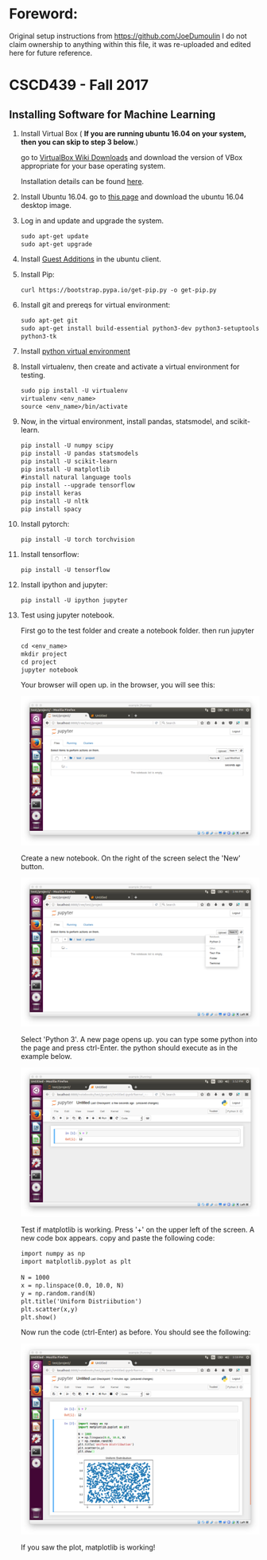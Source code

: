 # Foreword:
Original setup instructions from https://github.com/JoeDumoulin
I do not claim ownership to anything within this file, it was re-uploaded and edited here for future reference.


# CSCD439 - Fall 2017
## Installing Software for Machine Learning

1. Install Virtual Box ( **If you are running ubuntu 16.04 on your system, then you can skip to step 3 below.**)

	go to [VirtualBox Wiki Downloads](https://www.virtualbox.org/wiki/Downloads) and download the version of VBox appropriate for your base operating system.  

	Installation details can be found [here](https://www.virtualbox.org/manual/ch02.html).

2. Install Ubuntu 16.04.  go to [this page](https://www.ubuntu.com/download) and download the ubuntu 16.04 desktop image.

3. Log in and update and upgrade the system.

	```
	sudo apt-get update
	sudo apt-get upgrade
	```
	
4. Install [Guest Additions](https://www.virtualbox.org/manual/ch04.html) in the ubuntu client.
	
5. Install Pip:
	```
	curl https://bootstrap.pypa.io/get-pip.py -o get-pip.py
	```

6. Install git and prereqs for virtual environment:

	```
	sudo apt-get git
	sudo apt-get install build-essential python3-dev python3-setuptools python3-tk
	```

7. Install [python virtual environment](https://gist.github.com/FarhadurFahim/73c0fad6350332cef7a653bcd762f08d)

8. Install virtualenv, then create and activate a virtual environment for testing.

	```
	sudo pip install -U virtualenv
	virtualenv <env_name>
	source <env_name>/bin/activate
	```
	
9. Now, in the virtual environment, install pandas, statsmodel, and scikit-learn.

	```
	pip install -U numpy scipy
	pip install -U pandas statsmodels
	pip install -U scikit-learn
	pip install -U matplotlib
	#install natural language tools
	pip install --upgrade tensorflow
	pip install keras
	pip install -U nltk
	pip install spacy
	```
	
10. Install pytorch:
	```
	pip install -U torch torchvision
	```
11. Install tensorflow:
	```
	pip install -U tensorflow
	```
12. Install ipython and jupyter:

	```
	pip install -U ipython jupyter
	```

13. Test using jupyter notebook.  

	First go to the test folder and create a notebook folder. then run jupyter

	```
	cd <env_name>
	mkdir project
	cd project
	jupyter notebook
	```
	Your browser will open up.  in the browser, you will see this:
	
	![jupyter notebook](https://github.com/JoeDumoulin/CSCD439F17/blob/master/images/2017-09-25T3.32.06PM.png "first page")
	
	Create a new notebook.  On the right of the screen select the 'New' button.
	
	![jupyter notebook](https://github.com/JoeDumoulin/CSCD439F17/blob/master/images/2017-09-25T3.46.32PM.png "select kernel")
	
	Select 'Python 3'.  A new page opens up.  you can type some python into the page and press ctrl-Enter.  the python should execute as in the example below.
	
	![jupyter notebook](https://github.com/JoeDumoulin/CSCD439F17/blob/master/images/2017-09-25T3.52.45PM.png "run python")
	
	Test if matplotlib is working.  Press '+' on the upper left of the screen.  A new code box appears.  copy and paste the following code:
	
	```
	import numpy as np
	import matplotlib.pyplot as plt

	N = 1000
	x = np.linspace(0.0, 10.0, N)
	y = np.random.rand(N)
	plt.title('Uniform Distriibution')
	plt.scatter(x,y)
	plt.show()
	```
	
	 Now run the code (ctrl-Enter) as before.  You should see the following:
	 
	 ![jupyter notebook](https://github.com/JoeDumoulin/CSCD439F17/blob/master/images/2017-09-25T3.59.48PM.png "run python")
	 
	 If you saw the plot, matplotlib is working!
	 
	 
	 
